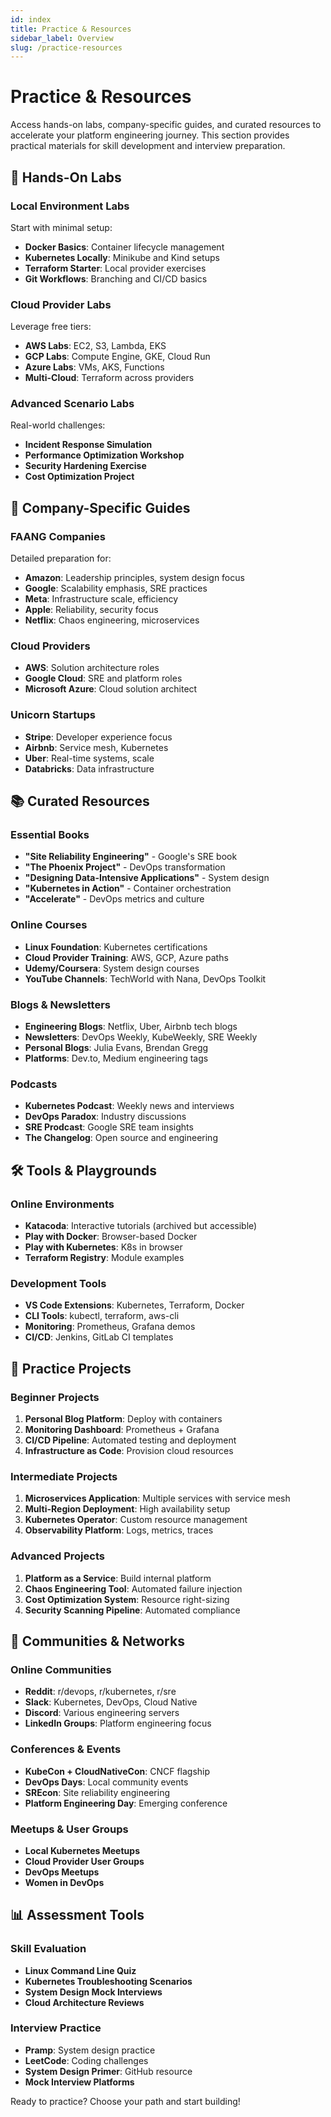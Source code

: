 ```yaml
---
id: index
title: Practice & Resources
sidebar_label: Overview
slug: /practice-resources
---
```


# Practice & Resources

Access hands-on labs, company-specific guides, and curated resources to accelerate your platform engineering journey. This section provides practical materials for skill development and interview preparation.

## 🧪 Hands-On Labs

### Local Environment Labs
Start with minimal setup:
- **Docker Basics**: Container lifecycle management
- **Kubernetes Locally**: Minikube and Kind setups
- **Terraform Starter**: Local provider exercises
- **Git Workflows**: Branching and CI/CD basics

### Cloud Provider Labs
Leverage free tiers:
- **AWS Labs**: EC2, S3, Lambda, EKS
- **GCP Labs**: Compute Engine, GKE, Cloud Run
- **Azure Labs**: VMs, AKS, Functions
- **Multi-Cloud**: Terraform across providers

### Advanced Scenario Labs
Real-world challenges:
- **Incident Response Simulation**
- **Performance Optimization Workshop**
- **Security Hardening Exercise**
- **Cost Optimization Project**

## 🏢 Company-Specific Guides

### FAANG Companies
Detailed preparation for:
- **Amazon**: Leadership principles, system design focus
- **Google**: Scalability emphasis, SRE practices
- **Meta**: Infrastructure scale, efficiency
- **Apple**: Reliability, security focus
- **Netflix**: Chaos engineering, microservices

### Cloud Providers
- **AWS**: Solution architecture roles
- **Google Cloud**: SRE and platform roles
- **Microsoft Azure**: Cloud solution architect

### Unicorn Startups
- **Stripe**: Developer experience focus
- **Airbnb**: Service mesh, Kubernetes
- **Uber**: Real-time systems, scale
- **Databricks**: Data infrastructure

## 📚 Curated Resources

### Essential Books
- **"Site Reliability Engineering"** - Google's SRE book
- **"The Phoenix Project"** - DevOps transformation
- **"Designing Data-Intensive Applications"** - System design
- **"Kubernetes in Action"** - Container orchestration
- **"Accelerate"** - DevOps metrics and culture

### Online Courses
- **Linux Foundation**: Kubernetes certifications
- **Cloud Provider Training**: AWS, GCP, Azure paths
- **Udemy/Coursera**: System design courses
- **YouTube Channels**: TechWorld with Nana, DevOps Toolkit

### Blogs & Newsletters
- **Engineering Blogs**: Netflix, Uber, Airbnb tech blogs
- **Newsletters**: DevOps Weekly, KubeWeekly, SRE Weekly
- **Personal Blogs**: Julia Evans, Brendan Gregg
- **Platforms**: Dev.to, Medium engineering tags

### Podcasts
- **Kubernetes Podcast**: Weekly news and interviews
- **DevOps Paradox**: Industry discussions
- **SRE Prodcast**: Google SRE team insights
- **The Changelog**: Open source and engineering

## 🛠️ Tools & Playgrounds

### Online Environments
- **Katacoda**: Interactive tutorials (archived but accessible)
- **Play with Docker**: Browser-based Docker
- **Play with Kubernetes**: K8s in browser
- **Terraform Registry**: Module examples

### Development Tools
- **VS Code Extensions**: Kubernetes, Terraform, Docker
- **CLI Tools**: kubectl, terraform, aws-cli
- **Monitoring**: Prometheus, Grafana demos
- **CI/CD**: Jenkins, GitLab CI templates

## 🎯 Practice Projects

### Beginner Projects
1. **Personal Blog Platform**: Deploy with containers
2. **Monitoring Dashboard**: Prometheus + Grafana
3. **CI/CD Pipeline**: Automated testing and deployment
4. **Infrastructure as Code**: Provision cloud resources

### Intermediate Projects
1. **Microservices Application**: Multiple services with service mesh
2. **Multi-Region Deployment**: High availability setup
3. **Kubernetes Operator**: Custom resource management
4. **Observability Platform**: Logs, metrics, traces

### Advanced Projects
1. **Platform as a Service**: Build internal platform
2. **Chaos Engineering Tool**: Automated failure injection
3. **Cost Optimization System**: Resource right-sizing
4. **Security Scanning Pipeline**: Automated compliance

## 🤝 Communities & Networks

### Online Communities
- **Reddit**: r/devops, r/kubernetes, r/sre
- **Slack**: Kubernetes, DevOps, Cloud Native
- **Discord**: Various engineering servers
- **LinkedIn Groups**: Platform engineering focus

### Conferences & Events
- **KubeCon + CloudNativeCon**: CNCF flagship
- **DevOps Days**: Local community events
- **SREcon**: Site reliability engineering
- **Platform Engineering Day**: Emerging conference

### Meetups & User Groups
- **Local Kubernetes Meetups**
- **Cloud Provider User Groups**
- **DevOps Meetups**
- **Women in DevOps**

## 📊 Assessment Tools

### Skill Evaluation
- **Linux Command Line Quiz**
- **Kubernetes Troubleshooting Scenarios**
- **System Design Mock Interviews**
- **Cloud Architecture Reviews**

### Interview Practice
- **Pramp**: System design practice
- **LeetCode**: Coding challenges
- **System Design Primer**: GitHub resource
- **Mock Interview Platforms**

Ready to practice? Choose your path and start building!